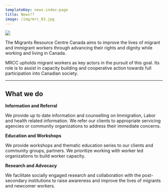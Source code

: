 ```yaml
---
templateKey: news-index-page
title: News??
image: /img/mrc_01.jpg
---
```

![](/img/mrc_01.jpg)

The Migrants Resource Centre Canada aims to improve the lives of migrant and immigrant workers through advancing their rights and dignity while working and living in Canada.

MRCC upholds migrant workers as key actors in the pursuit of this goal. Its role is to assist in capacity building and cooperative action towards full participation into Canadian society.

- - -

## **What we do**

**Information and Referral**

We provide up to date information and counselling on Immigration, Labor and health related information. We refer our clients to appropriate servicing agencies or community organizations to address their immediate concerns.

**Education and Workshops**

We provide workshops and thematic education series to our clients and community groups, partners. We prioritize working with worker led organizations to build worker capacity.

**Research and Advocacy**

We facilitate socially engaged research and collaboration with the post-secondary institutions to raise awareness and improve the lives of migrants and newcomer workers.
